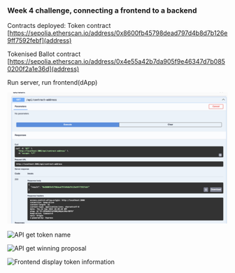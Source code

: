 ### Week 4 challenge, connecting a frontend to a backend

Contracts deployed:
Token contract [https://sepolia.etherscan.io/address/0x8600fb45798dead797d4b8d7b126e9ff7592febf](address)

Tokenised Ballot contract [https://sepolia.etherscan.io/address/0x4e55a42b7da905f9e46347d7b0850200f2a1e36d](address)


Run server, run frontend(dApp)

![API Get contracts](./screenshots/API_get_contract_address.png)

![API get token name]('./screenshots/API_get_token_name.png)

![API get winning proposal]('./screenshots/API_get_winning_proposal.png)

![Frontend display token information]('./screenshots/UI_token_info.png)

